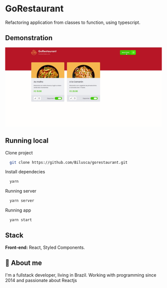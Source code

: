 
# GoRestaurant

Refactoring application from classes to function, using typescript.

## Demonstration

![Project running](/project-images/gorestaurant.gif)


## Running local

Clone project

```bash
  git clone https://github.com/Bilusca/gorestaurant.git
```

Install dependecies

```bash
  yarn
```

Running server

```bash
  yarn server
```

Running app

```bash
  yarn start
```

## Stack

**Front-end:** React, Styled Components.


## 🚀 About me
I'm a fullstack developer, living in Brazil. Working with programming since 2014 and passionate about Reactjs

